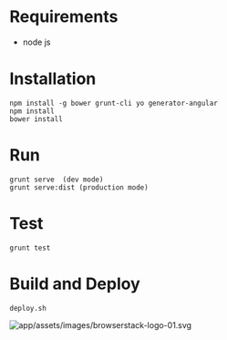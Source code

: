 
# Requirements

* node js

# Installation
 ```
npm install -g bower grunt-cli yo generator-angular
npm install
bower install
```
# Run
```
grunt serve  (dev mode)
grunt serve:dist (production mode)
```
# Test
```
grunt test
```

# Build and Deploy
```
deploy.sh
```

![app/assets/images/browserstack-logo-01.svg](https://www.browserstack.com/)
